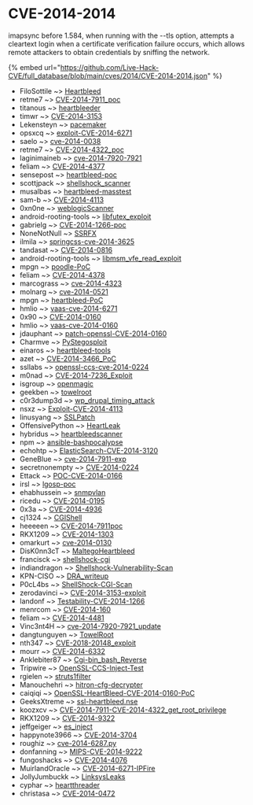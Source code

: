 # CVE-2014-2014

imapsync before 1.584, when running with the --tls option, attempts a cleartext login when a certificate verification failure occurs, which allows remote attackers to obtain credentials by sniffing the network.

{% embed url="https://github.com/Live-Hack-CVE/full_database/blob/main/cves/2014/CVE-2014-2014.json" %}


* FiloSottile ~> [Heartbleed](https://www.alice-snow.ru/2014/database/cve-2014-2014/heartbleed-filosottile)
* retme7 ~> [CVE-2014-7911_poc](https://www.alice-snow.ru/2014/database/cve-2014-2014/cve-2014-7911_poc-retme7)
* titanous ~> [heartbleeder](https://www.alice-snow.ru/2014/database/cve-2014-2014/heartbleeder-titanous)
* timwr ~> [CVE-2014-3153](https://www.alice-snow.ru/2014/database/cve-2014-2014/cve-2014-3153-timwr)
* Lekensteyn ~> [pacemaker](https://www.alice-snow.ru/2014/database/cve-2014-2014/pacemaker-lekensteyn)
* opsxcq ~> [exploit-CVE-2014-6271](https://www.alice-snow.ru/2014/database/cve-2014-2014/exploit-cve-2014-6271-opsxcq)
* saelo ~> [cve-2014-0038](https://www.alice-snow.ru/2014/database/cve-2014-2014/cve-2014-0038-saelo)
* retme7 ~> [CVE-2014-4322_poc](https://www.alice-snow.ru/2014/database/cve-2014-2014/cve-2014-4322_poc-retme7)
* laginimaineb ~> [cve-2014-7920-7921](https://www.alice-snow.ru/2014/database/cve-2014-2014/cve-2014-7920-7921-laginimaineb)
* feliam ~> [CVE-2014-4377](https://www.alice-snow.ru/2014/database/cve-2014-2014/cve-2014-4377-feliam)
* sensepost ~> [heartbleed-poc](https://www.alice-snow.ru/2014/database/cve-2014-2014/heartbleed-poc-sensepost)
* scottjpack ~> [shellshock_scanner](https://www.alice-snow.ru/2014/database/cve-2014-2014/shellshock_scanner-scottjpack)
* musalbas ~> [heartbleed-masstest](https://www.alice-snow.ru/2014/database/cve-2014-2014/heartbleed-masstest-musalbas)
* sam-b ~> [CVE-2014-4113](https://www.alice-snow.ru/2014/database/cve-2014-2014/cve-2014-4113-sam-b)
* 0xn0ne ~> [weblogicScanner](https://www.alice-snow.ru/2014/database/cve-2014-2014/weblogicscanner-0xn0ne)
* android-rooting-tools ~> [libfutex_exploit](https://www.alice-snow.ru/2014/database/cve-2014-2014/libfutex_exploit-android-rooting-tools)
* gabrielg ~> [CVE-2014-1266-poc](https://www.alice-snow.ru/2014/database/cve-2014-2014/cve-2014-1266-poc-gabrielg)
* NoneNotNull ~> [SSRFX](https://www.alice-snow.ru/2014/database/cve-2014-2014/ssrfx-nonenotnull)
* ilmila ~> [springcss-cve-2014-3625](https://www.alice-snow.ru/2014/database/cve-2014-2014/springcss-cve-2014-3625-ilmila)
* tandasat ~> [CVE-2014-0816](https://www.alice-snow.ru/2014/database/cve-2014-2014/cve-2014-0816-tandasat)
* android-rooting-tools ~> [libmsm_vfe_read_exploit](https://www.alice-snow.ru/2014/database/cve-2014-2014/libmsm_vfe_read_exploit-android-rooting-tools)
* mpgn ~> [poodle-PoC](https://www.alice-snow.ru/2014/database/cve-2014-2014/poodle-poc-mpgn)
* feliam ~> [CVE-2014-4378](https://www.alice-snow.ru/2014/database/cve-2014-2014/cve-2014-4378-feliam)
* marcograss ~> [cve-2014-4323](https://www.alice-snow.ru/2014/database/cve-2014-2014/cve-2014-4323-marcograss)
* molnarg ~> [cve-2014-0521](https://www.alice-snow.ru/2014/database/cve-2014-2014/cve-2014-0521-molnarg)
* mpgn ~> [heartbleed-PoC](https://www.alice-snow.ru/2014/database/cve-2014-2014/heartbleed-poc-mpgn)
* hmlio ~> [vaas-cve-2014-6271](https://www.alice-snow.ru/2014/database/cve-2014-2014/vaas-cve-2014-6271-hmlio)
* 0x90 ~> [CVE-2014-0160](https://www.alice-snow.ru/2014/database/cve-2014-2014/cve-2014-0160-0x90)
* hmlio ~> [vaas-cve-2014-0160](https://www.alice-snow.ru/2014/database/cve-2014-2014/vaas-cve-2014-0160-hmlio)
* jdauphant ~> [patch-openssl-CVE-2014-0160](https://www.alice-snow.ru/2014/database/cve-2014-2014/patch-openssl-cve-2014-0160-jdauphant)
* Charmve ~> [PyStegosploit](https://www.alice-snow.ru/2014/database/cve-2014-2014/pystegosploit-charmve)
* einaros ~> [heartbleed-tools](https://www.alice-snow.ru/2014/database/cve-2014-2014/heartbleed-tools-einaros)
* azet ~> [CVE-2014-3466_PoC](https://www.alice-snow.ru/2014/database/cve-2014-2014/cve-2014-3466_poc-azet)
* ssllabs ~> [openssl-ccs-cve-2014-0224](https://www.alice-snow.ru/2014/database/cve-2014-2014/openssl-ccs-cve-2014-0224-ssllabs)
* m0nad ~> [CVE-2014-7236_Exploit](https://www.alice-snow.ru/2014/database/cve-2014-2014/cve-2014-7236_exploit-m0nad)
* isgroup ~> [openmagic](https://www.alice-snow.ru/2014/database/cve-2014-2014/openmagic-isgroup)
* geekben ~> [towelroot](https://www.alice-snow.ru/2014/database/cve-2014-2014/towelroot-geekben)
* c0r3dump3d ~> [wp_drupal_timing_attack](https://www.alice-snow.ru/2014/database/cve-2014-2014/wp_drupal_timing_attack-c0r3dump3d)
* nsxz ~> [Exploit-CVE-2014-4113](https://www.alice-snow.ru/2014/database/cve-2014-2014/exploit-cve-2014-4113-nsxz)
* linusyang ~> [SSLPatch](https://www.alice-snow.ru/2014/database/cve-2014-2014/sslpatch-linusyang)
* OffensivePython ~> [HeartLeak](https://www.alice-snow.ru/2014/database/cve-2014-2014/heartleak-offensivepython)
* hybridus ~> [heartbleedscanner](https://www.alice-snow.ru/2014/database/cve-2014-2014/heartbleedscanner-hybridus)
* npm ~> [ansible-bashpocalypse](https://www.alice-snow.ru/2014/database/cve-2014-2014/ansible-bashpocalypse-npm)
* echohtp ~> [ElasticSearch-CVE-2014-3120](https://www.alice-snow.ru/2014/database/cve-2014-2014/elasticsearch-cve-2014-3120-echohtp)
* GeneBlue ~> [cve-2014-7911-exp](https://www.alice-snow.ru/2014/database/cve-2014-2014/cve-2014-7911-exp-geneblue)
* secretnonempty ~> [CVE-2014-0224](https://www.alice-snow.ru/2014/database/cve-2014-2014/cve-2014-0224-secretnonempty)
* Ettack ~> [POC-CVE-2014-0166](https://www.alice-snow.ru/2014/database/cve-2014-2014/poc-cve-2014-0166-ettack)
* irsl ~> [lgosp-poc](https://www.alice-snow.ru/2014/database/cve-2014-2014/lgosp-poc-irsl)
* ehabhussein ~> [snmpvlan](https://www.alice-snow.ru/2014/database/cve-2014-2014/snmpvlan-ehabhussein)
* ricedu ~> [CVE-2014-0195](https://www.alice-snow.ru/2014/database/cve-2014-2014/cve-2014-0195-ricedu)
* 0x3a ~> [CVE-2014-4936](https://www.alice-snow.ru/2014/database/cve-2014-2014/cve-2014-4936-0x3a)
* cj1324 ~> [CGIShell](https://www.alice-snow.ru/2014/database/cve-2014-2014/cgishell-cj1324)
* heeeeen ~> [CVE-2014-7911poc](https://www.alice-snow.ru/2014/database/cve-2014-2014/cve-2014-7911poc-heeeeen)
* RKX1209 ~> [CVE-2014-1303](https://www.alice-snow.ru/2014/database/cve-2014-2014/cve-2014-1303-rkx1209)
* omarkurt ~> [cve-2014-0130](https://www.alice-snow.ru/2014/database/cve-2014-2014/cve-2014-0130-omarkurt)
* DisK0nn3cT ~> [MaltegoHeartbleed](https://www.alice-snow.ru/2014/database/cve-2014-2014/maltegoheartbleed-disk0nn3ct)
* francisck ~> [shellshock-cgi](https://www.alice-snow.ru/2014/database/cve-2014-2014/shellshock-cgi-francisck)
* indiandragon ~> [Shellshock-Vulnerability-Scan](https://www.alice-snow.ru/2014/database/cve-2014-2014/shellshock-vulnerability-scan-indiandragon)
* KPN-CISO ~> [DRA_writeup](https://www.alice-snow.ru/2014/database/cve-2014-2014/dra_writeup-kpn-ciso)
* P0cL4bs ~> [ShellShock-CGI-Scan](https://www.alice-snow.ru/2014/database/cve-2014-2014/shellshock-cgi-scan-p0cl4bs)
* zerodavinci ~> [CVE-2014-3153-exploit](https://www.alice-snow.ru/2014/database/cve-2014-2014/cve-2014-3153-exploit-zerodavinci)
* landonf ~> [Testability-CVE-2014-1266](https://www.alice-snow.ru/2014/database/cve-2014-2014/testability-cve-2014-1266-landonf)
* menrcom ~> [CVE-2014-160](https://www.alice-snow.ru/2014/database/cve-2014-2014/cve-2014-160-menrcom)
* feliam ~> [CVE-2014-4481](https://www.alice-snow.ru/2014/database/cve-2014-2014/cve-2014-4481-feliam)
* Vinc3nt4H ~> [cve-2014-7920-7921_update](https://www.alice-snow.ru/2014/database/cve-2014-2014/cve-2014-7920-7921_update-vinc3nt4h)
* dangtunguyen ~> [TowelRoot](https://www.alice-snow.ru/2014/database/cve-2014-2014/towelroot-dangtunguyen)
* nth347 ~> [CVE-2018-20148_exploit](https://www.alice-snow.ru/2014/database/cve-2014-2014/cve-2018-20148_exploit-nth347)
* mourr ~> [CVE-2014-6332](https://www.alice-snow.ru/2014/database/cve-2014-2014/cve-2014-6332-mourr)
* Anklebiter87 ~> [Cgi-bin_bash_Reverse](https://www.alice-snow.ru/2014/database/cve-2014-2014/cgi-bin_bash_reverse-anklebiter87)
* Tripwire ~> [OpenSSL-CCS-Inject-Test](https://www.alice-snow.ru/2014/database/cve-2014-2014/openssl-ccs-inject-test-tripwire)
* rgielen ~> [struts1filter](https://www.alice-snow.ru/2014/database/cve-2014-2014/struts1filter-rgielen)
* Manouchehri ~> [hitron-cfg-decrypter](https://www.alice-snow.ru/2014/database/cve-2014-2014/hitron-cfg-decrypter-manouchehri)
* caiqiqi ~> [OpenSSL-HeartBleed-CVE-2014-0160-PoC](https://www.alice-snow.ru/2014/database/cve-2014-2014/openssl-heartbleed-cve-2014-0160-poc-caiqiqi)
* GeeksXtreme ~> [ssl-heartbleed.nse](https://www.alice-snow.ru/2014/database/cve-2014-2014/ssl-heartbleed.nse-geeksxtreme)
* koozxcv ~> [CVE-2014-7911-CVE-2014-4322_get_root_privilege](https://www.alice-snow.ru/2014/database/cve-2014-2014/cve-2014-7911-cve-2014-4322_get_root_privilege-koozxcv)
* RKX1209 ~> [CVE-2014-9322](https://www.alice-snow.ru/2014/database/cve-2014-2014/cve-2014-9322-rkx1209)
* jeffgeiger ~> [es_inject](https://www.alice-snow.ru/2014/database/cve-2014-2014/es_inject-jeffgeiger)
* happynote3966 ~> [CVE-2014-3704](https://www.alice-snow.ru/2014/database/cve-2014-2014/cve-2014-3704-happynote3966)
* roughiz ~> [cve-2014-6287.py](https://www.alice-snow.ru/2014/database/cve-2014-2014/cve-2014-6287.py-roughiz)
* donfanning ~> [MIPS-CVE-2014-9222](https://www.alice-snow.ru/2014/database/cve-2014-2014/mips-cve-2014-9222-donfanning)
* fungoshacks ~> [CVE-2014-4076](https://www.alice-snow.ru/2014/database/cve-2014-2014/cve-2014-4076-fungoshacks)
* MuirlandOracle ~> [CVE-2014-6271-IPFire](https://www.alice-snow.ru/2014/database/cve-2014-2014/cve-2014-6271-ipfire-muirlandoracle)
* JollyJumbuckk ~> [LinksysLeaks](https://www.alice-snow.ru/2014/database/cve-2014-2014/linksysleaks-jollyjumbuckk)
* cyphar ~> [heartthreader](https://www.alice-snow.ru/2014/database/cve-2014-2014/heartthreader-cyphar)
* christasa ~> [CVE-2014-0472](https://www.alice-snow.ru/2014/database/cve-2014-2014/cve-2014-0472-christasa)
